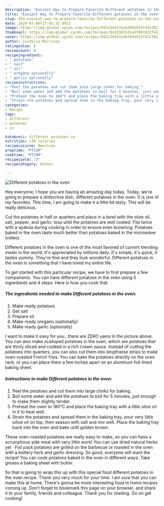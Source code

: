 ```yaml
---
description: "Easiest Way to Prepare Favorite Different potatoes in the oven"
title: "Easiest Way to Prepare Favorite Different potatoes in the oven"
slug: 454-easiest-way-to-prepare-favorite-different-potatoes-in-the-oven
date: 2020-07-06T17:02:25.692Z
image: https://img-global.cpcdn.com/recipes/9432365531abf601922f45238214135d/751x532cq70/different-potatoes-in-the-oven-recipe-main-photo.jpg
thumbnail: https://img-global.cpcdn.com/recipes/9432365531abf601922f45238214135d/751x532cq70/different-potatoes-in-the-oven-recipe-main-photo.jpg
cover: https://img-global.cpcdn.com/recipes/9432365531abf601922f45238214135d/751x532cq70/different-potatoes-in-the-oven-recipe-main-photo.jpg
author: Cordelia Morrison
ratingvalue: 5
reviewcount: 8
recipeingredient:
- " potatoes"
- " salt"
- " oil"
- " oregano optionally"
- " garlic optionally"
recipeinstructions:
- "Peel the potatoes and cut them into large chnks for baking."
- "Boil some water and add the potatoes to boil for 5 minutes, just enough to make them slightly tender."
- "Preheat the oven to 180°C and place the baking tray with a little olive oil in it to heat well."
- "Strain the potatoes and spread them in the baking tray, pour very little oilive oil on top, then season with salt and mix well. Place the baking tray back into the oven and bake until golden brown."
categories:
- Recipe
tags:
- different
- potatoes
- in

katakunci: different potatoes in 
nutrition: 130 calories
recipecuisine: American
preptime: "PT25M"
cooktime: "PT39M"
recipeyield: "3"
recipecategory: Dinner

---
```



![Different potatoes in the oven](https://img-global.cpcdn.com/recipes/9432365531abf601922f45238214135d/751x532cq70/different-potatoes-in-the-oven-recipe-main-photo.jpg)

Hey everyone, I hope you are having an amazing day today. Today, we're going to prepare a distinctive dish, different potatoes in the oven. It is one of my favorites. This time, I am going to make it a little bit tasty. This will be really delicious.

Cut the potatoes in half or quarters and place in a bowl with the olive oil, salt, pepper, and garlic; toss until the potatoes are well coated. Flip twice with a spatula during cooking in order to ensure even browning. Potatoes baked in the oven taste much better than potatoes baked in the microwave (video).

Different potatoes in the oven is one of the most favored of current trending meals in the world. It's appreciated by millions daily. It's simple, it's quick, it tastes yummy. They're fine and they look wonderful. Different potatoes in the oven is something that I have loved my entire life.


To get started with this particular recipe, we have to first prepare a few components. You can have different potatoes in the oven using 5 ingredients and 4 steps. Here is how you cook that.

<!--inarticleads1-->

##### The ingredients needed to make Different potatoes in the oven:

1. Make ready  potatoes
1. Get  salt
1. Prepare  oil
1. Make ready  oregano (optionally)
1. Make ready  garlic (optionally)


I want to make it easy for you…there are ZERO yams in the picture above. You can also make scalloped potatoes in the oven, which are potatoes that are thinly sliced and cooked in a rich cream sauce. Instead of cutting the potatoes into quarters, you can also cut them into lengthwise strips to make oven-roasted French fries. You can bake the potatoes directly on the oven rack, or you can place them a few inches apart on an aluminum foil-lined baking sheet. 

<!--inarticleads2-->

##### Instructions to make Different potatoes in the oven:

1. Peel the potatoes and cut them into large chnks for baking.
1. Boil some water and add the potatoes to boil for 5 minutes, just enough to make them slightly tender.
1. Preheat the oven to 180°C and place the baking tray with a little olive oil in it to heat well.
1. Strain the potatoes and spread them in the baking tray, pour very little oilive oil on top, then season with salt and mix well. Place the baking tray back into the oven and bake until golden brown.


These oven-roasted potatoes are really easy to make, so you can have a scrumptious side meal with very little work! You can use dried natural herbs yet · Foil pack potatoes are grilled on the barbecue or roasted in the oven with a buttery herb and garlic dressing. So good, everyone will want the recipe! You can cook potatoes baked in the oven in different ways. Take grease a baking sheet with butter. 

So that is going to wrap this up with this special food different potatoes in the oven recipe. Thank you very much for your time. I am sure that you can make this at home. There's gonna be more interesting food in home recipes coming up. Don't forget to bookmark this page on your browser, and share it to your family, friends and colleague. Thank you for reading. Go on get cooking!
